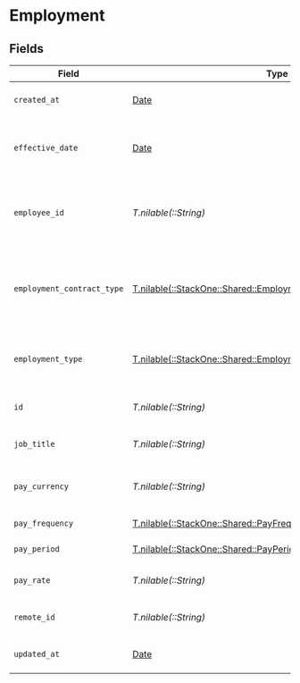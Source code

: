 # Employment


## Fields

| Field                                                                                                                      | Type                                                                                                                       | Required                                                                                                                   | Description                                                                                                                | Example                                                                                                                    |
| -------------------------------------------------------------------------------------------------------------------------- | -------------------------------------------------------------------------------------------------------------------------- | -------------------------------------------------------------------------------------------------------------------------- | -------------------------------------------------------------------------------------------------------------------------- | -------------------------------------------------------------------------------------------------------------------------- |
| `created_at`                                                                                                               | [Date](https://ruby-doc.org/stdlib-2.6.1/libdoc/date/rdoc/Date.html)                                                       | :heavy_minus_sign:                                                                                                         | The created_at date                                                                                                        | 2021-01-01T01:01:01.000Z                                                                                                   |
| `effective_date`                                                                                                           | [Date](https://ruby-doc.org/stdlib-2.6.1/libdoc/date/rdoc/Date.html)                                                       | :heavy_minus_sign:                                                                                                         | The effective date of the employment contract                                                                              | 2021-01-01T01:01:01.000Z                                                                                                   |
| `employee_id`                                                                                                              | *T.nilable(::String)*                                                                                                      | :heavy_minus_sign:                                                                                                         | The employee ID associated with this employment                                                                            | 1687-3                                                                                                                     |
| `employment_contract_type`                                                                                                 | [T.nilable(::StackOne::Shared::EmploymentEmploymentContractType)](../../models/shared/employmentemploymentcontracttype.md) | :heavy_minus_sign:                                                                                                         | The employment work schedule type (e.g., full-time, part-time)                                                             | full_time                                                                                                                  |
| `employment_type`                                                                                                          | [T.nilable(::StackOne::Shared::EmploymentEmploymentType)](../../models/shared/employmentemploymenttype.md)                 | :heavy_minus_sign:                                                                                                         | The type of employment (e.g., contractor, permanent)                                                                       | permanent                                                                                                                  |
| `id`                                                                                                                       | *T.nilable(::String)*                                                                                                      | :heavy_minus_sign:                                                                                                         | Unique identifier                                                                                                          | 8187e5da-dc77-475e-9949-af0f1fa4e4e3                                                                                       |
| `job_title`                                                                                                                | *T.nilable(::String)*                                                                                                      | :heavy_minus_sign:                                                                                                         | The job title of the employee                                                                                              | Software Engineer                                                                                                          |
| `pay_currency`                                                                                                             | *T.nilable(::String)*                                                                                                      | :heavy_minus_sign:                                                                                                         | The currency used for pay                                                                                                  | USD                                                                                                                        |
| `pay_frequency`                                                                                                            | [T.nilable(::StackOne::Shared::PayFrequency)](../../models/shared/payfrequency.md)                                         | :heavy_minus_sign:                                                                                                         | The pay frequency                                                                                                          | hourly                                                                                                                     |
| `pay_period`                                                                                                               | [T.nilable(::StackOne::Shared::PayPeriod)](../../models/shared/payperiod.md)                                               | :heavy_minus_sign:                                                                                                         | The pay period                                                                                                             | monthly                                                                                                                    |
| `pay_rate`                                                                                                                 | *T.nilable(::String)*                                                                                                      | :heavy_minus_sign:                                                                                                         | The pay rate for the employee                                                                                              | 40.00                                                                                                                      |
| `remote_id`                                                                                                                | *T.nilable(::String)*                                                                                                      | :heavy_minus_sign:                                                                                                         | Provider's unique identifier                                                                                               | 8187e5da-dc77-475e-9949-af0f1fa4e4e3                                                                                       |
| `updated_at`                                                                                                               | [Date](https://ruby-doc.org/stdlib-2.6.1/libdoc/date/rdoc/Date.html)                                                       | :heavy_minus_sign:                                                                                                         | The updated_at date                                                                                                        | 2021-01-01T01:01:01.000Z                                                                                                   |